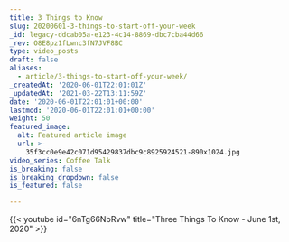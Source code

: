 ```yaml
---
title: 3 Things to Know
slug: 20200601-3-things-to-start-off-your-week
_id: legacy-ddcab05a-e123-4c14-8869-dbc7cba44d66
_rev: O8E8pz1fLwnc3fN7JVF8BC
type: video_posts
draft: false
aliases:
  - article/3-things-to-start-off-your-week/
_createdAt: '2020-06-01T22:01:01Z'
_updatedAt: '2021-03-22T13:11:59Z'
date: '2020-06-01T22:01:01+00:00'
lastmod: '2020-06-01T22:01:01+00:00'
weight: 50
featured_image:
  alt: Featured article image
  url: >-
    35f3cc0e9e42c071d95429837dbc9c8925924521-890x1024.jpg
video_series: Coffee Talk
is_breaking: false
is_breaking_dropdown: false
is_featured: false

---
```

{{< youtube id="6nTg66NbRvw" title="Three Things To Know - June 1st, 2020" >}}